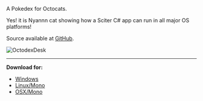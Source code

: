 A Pokedex for Octocats.

Yes! it is Nyannn cat showing how a Sciter C# app can run in all major OS platforms!

Source available at [GitHub](https://github.com/ramon-mendes/OctoDeskdex).

![OctodexDesk](/Content/BlogCDN/octodeskdex.gif)

---

**Download for:**

- [Windows](http://misoftware.rs/cdn/Apps/OctoDeskdexWindows.zip)
- [Linux/Mono](http://misoftware.rs/cdn/Apps/OctoDeskdexGTK.zip)
- [OSX/Mono](http://misoftware.rs/cdn/Apps/OctoDeskdexOSX.zip)